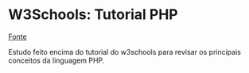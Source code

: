 # W3Schools: Tutorial PHP

[Fonte](https://www.w3schools.com/php/default.asp)

Estudo feito encima do tutorial do w3schools para revisar os
principais conceitos da linguagem PHP.
